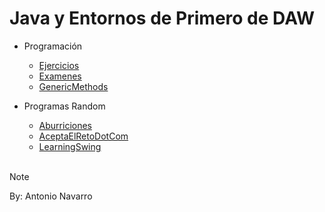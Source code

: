 # Java y Entornos de Primero de DAW

- Programación
    - [Ejercicios](./ejercicios/)
    - [Examenes](./examenes/)
    - [GenericMethods](./GenericMethods/)

- Programas Random
    - [Aburriciones](./aburriciones/)
    - [AceptaElRetoDotCom](./AceptaElRetoDotCom/)
    - [LearningSwing](./LearningSwing2/)
<br><br>
> [!NOTE]
> By: Antonio Navarro
